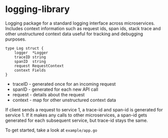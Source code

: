 # logging-library

Logging package for a standard logging interface across microservices.
Includes context information such as request ids, span ids, stack trace and other unstructured context data useful for tracking and debugging purposes.

```
type Log struct {
	logger  *Logger
	traceID string
	spanID  string
	request RequestContext
	context Fields
}
```

- traceID - generated once for an incoming request
- spanID  - generated for each new API call
- request - details about the request
- context - map for other unstructured context data

If client sends a request to service 1, a trace-id and span-id is generated for service 1. If it makes any calls to other microservices, a span-id gets generated for each subsequent service, but trace-id stays the same.

To get started, take a look at `example/app.go`